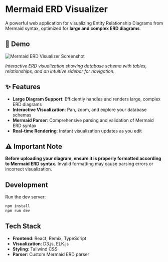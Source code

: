 # Mermaid ERD Visualizer

A powerful web application for visualizing Entity Relationship Diagrams from Mermaid syntax, optimized for **large and complex ERD diagrams**.

## 📸 Demo

![Mermaid ERD Visualizer Screenshot](docs/images/demo-screenshot.png)

*Interactive ERD visualization showing database schema with tables, relationships, and an intuitive sidebar for navigation.*

## ✨ Features

- **Large Diagram Support**: Efficiently handles and renders large, complex ERD diagrams
- **Interactive Visualization**: Pan, zoom, and explore your database schemas
- **Mermaid Parser**: Comprehensive parsing and validation of Mermaid ERD syntax
- **Real-time Rendering**: Instant visualization updates as you edit

## ⚠️ Important Note

**Before uploading your diagram, ensure it is properly formatted according to Mermaid ERD syntax.** Invalid formatting may cause parsing errors or incorrect visualization.

## Development

Run the dev server:

```sh
npm install
npm run dev
```

## Tech Stack

- **Frontend**: React, Remix, TypeScript
- **Visualization**: D3.js, ELK.js
- **Styling**: Tailwind CSS
- **Parser**: Custom Mermaid ERD parser
